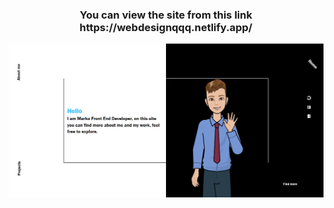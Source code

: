 <h3 align="center">You can view the site from this link https://webdesignqqq.netlify.app/</h3>




![screen](images/siteScreen.png)

